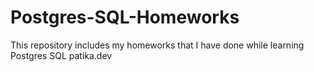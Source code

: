 # Postgres-SQL-Homeworks

This repository includes my homeworks that I have done while learning Postgres SQL  patika.dev
